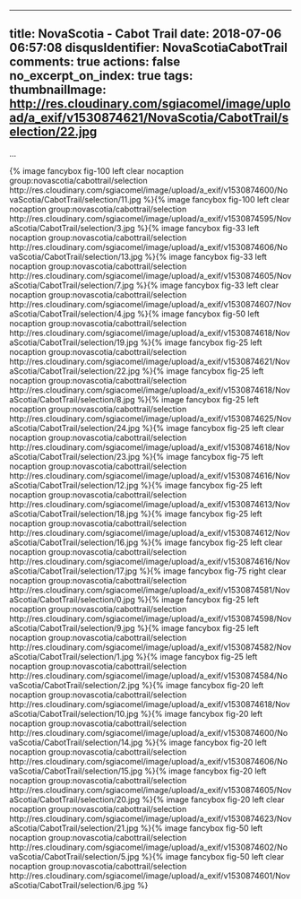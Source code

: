 
---
title: NovaScotia - Cabot Trail
date: 2018-07-06 06:57:08
disqusIdentifier: NovaScotiaCabotTrail
comments: true
actions: false
no_excerpt_on_index: true
tags:
thumbnailImage: http://res.cloudinary.com/sgiacomel/image/upload/a_exif/v1530874621/NovaScotia/CabotTrail/selection/22.jpg
---
...
<!-- excerpt -->{% image fancybox fig-100 left clear nocaption group:novascotia/cabottrail/selection http://res.cloudinary.com/sgiacomel/image/upload/a_exif/v1530874600/NovaScotia/CabotTrail/selection/11.jpg %}{% image fancybox fig-100 left clear nocaption group:novascotia/cabottrail/selection http://res.cloudinary.com/sgiacomel/image/upload/a_exif/v1530874595/NovaScotia/CabotTrail/selection/3.jpg %}{% image fancybox fig-33 left nocaption group:novascotia/cabottrail/selection http://res.cloudinary.com/sgiacomel/image/upload/a_exif/v1530874606/NovaScotia/CabotTrail/selection/13.jpg %}{% image fancybox fig-33 left nocaption group:novascotia/cabottrail/selection http://res.cloudinary.com/sgiacomel/image/upload/a_exif/v1530874605/NovaScotia/CabotTrail/selection/7.jpg %}{% image fancybox fig-33 left clear nocaption group:novascotia/cabottrail/selection http://res.cloudinary.com/sgiacomel/image/upload/a_exif/v1530874607/NovaScotia/CabotTrail/selection/4.jpg %}{% image fancybox fig-50 left nocaption group:novascotia/cabottrail/selection http://res.cloudinary.com/sgiacomel/image/upload/a_exif/v1530874618/NovaScotia/CabotTrail/selection/19.jpg %}{% image fancybox fig-25 left nocaption group:novascotia/cabottrail/selection http://res.cloudinary.com/sgiacomel/image/upload/a_exif/v1530874621/NovaScotia/CabotTrail/selection/22.jpg %}{% image fancybox fig-25 left nocaption group:novascotia/cabottrail/selection http://res.cloudinary.com/sgiacomel/image/upload/a_exif/v1530874618/NovaScotia/CabotTrail/selection/8.jpg %}{% image fancybox fig-25 left nocaption group:novascotia/cabottrail/selection http://res.cloudinary.com/sgiacomel/image/upload/a_exif/v1530874625/NovaScotia/CabotTrail/selection/24.jpg %}{% image fancybox fig-25 left clear nocaption group:novascotia/cabottrail/selection http://res.cloudinary.com/sgiacomel/image/upload/a_exif/v1530874618/NovaScotia/CabotTrail/selection/23.jpg %}{% image fancybox fig-75 left nocaption group:novascotia/cabottrail/selection http://res.cloudinary.com/sgiacomel/image/upload/a_exif/v1530874616/NovaScotia/CabotTrail/selection/12.jpg %}{% image fancybox fig-25 left nocaption group:novascotia/cabottrail/selection http://res.cloudinary.com/sgiacomel/image/upload/a_exif/v1530874613/NovaScotia/CabotTrail/selection/18.jpg %}{% image fancybox fig-25 left nocaption group:novascotia/cabottrail/selection http://res.cloudinary.com/sgiacomel/image/upload/a_exif/v1530874612/NovaScotia/CabotTrail/selection/16.jpg %}{% image fancybox fig-25 left clear nocaption group:novascotia/cabottrail/selection http://res.cloudinary.com/sgiacomel/image/upload/a_exif/v1530874616/NovaScotia/CabotTrail/selection/17.jpg %}{% image fancybox fig-75 right clear nocaption group:novascotia/cabottrail/selection http://res.cloudinary.com/sgiacomel/image/upload/a_exif/v1530874581/NovaScotia/CabotTrail/selection/0.jpg %}{% image fancybox fig-25 left nocaption group:novascotia/cabottrail/selection http://res.cloudinary.com/sgiacomel/image/upload/a_exif/v1530874598/NovaScotia/CabotTrail/selection/9.jpg %}{% image fancybox fig-25 left nocaption group:novascotia/cabottrail/selection http://res.cloudinary.com/sgiacomel/image/upload/a_exif/v1530874582/NovaScotia/CabotTrail/selection/1.jpg %}{% image fancybox fig-25 left nocaption group:novascotia/cabottrail/selection http://res.cloudinary.com/sgiacomel/image/upload/a_exif/v1530874584/NovaScotia/CabotTrail/selection/2.jpg %}{% image fancybox fig-20 left nocaption group:novascotia/cabottrail/selection http://res.cloudinary.com/sgiacomel/image/upload/a_exif/v1530874618/NovaScotia/CabotTrail/selection/10.jpg %}{% image fancybox fig-20 left nocaption group:novascotia/cabottrail/selection http://res.cloudinary.com/sgiacomel/image/upload/a_exif/v1530874600/NovaScotia/CabotTrail/selection/14.jpg %}{% image fancybox fig-20 left nocaption group:novascotia/cabottrail/selection http://res.cloudinary.com/sgiacomel/image/upload/a_exif/v1530874606/NovaScotia/CabotTrail/selection/15.jpg %}{% image fancybox fig-20 left nocaption group:novascotia/cabottrail/selection http://res.cloudinary.com/sgiacomel/image/upload/a_exif/v1530874605/NovaScotia/CabotTrail/selection/20.jpg %}{% image fancybox fig-20 left clear nocaption group:novascotia/cabottrail/selection http://res.cloudinary.com/sgiacomel/image/upload/a_exif/v1530874623/NovaScotia/CabotTrail/selection/21.jpg %}{% image fancybox fig-50 left nocaption group:novascotia/cabottrail/selection http://res.cloudinary.com/sgiacomel/image/upload/a_exif/v1530874602/NovaScotia/CabotTrail/selection/5.jpg %}{% image fancybox fig-50 left clear nocaption group:novascotia/cabottrail/selection http://res.cloudinary.com/sgiacomel/image/upload/a_exif/v1530874601/NovaScotia/CabotTrail/selection/6.jpg %}
